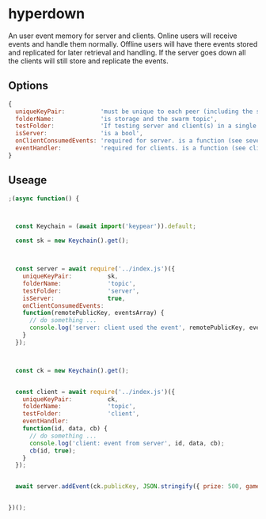 # hyperdown
An user event memory for server and clients. Online users will receive events and handle them normally. Offline users will have there events stored and replicated for later retrieval and handling. If the server goes down all the clients will still store and replicate the events.

## Options
```js
{
  uniqueKeyPair:          'must be unique to each peer (including the server peer) and be able to reproduce socket.remotePublicKey',
  folderName:             'is storage and the swarm topic',
  testFolder:             'If testing server and client(s) in a single script this will move the storage to an inner folder of folderName',
  isServer:               'is a bool',
  onClientConsumedEvents: 'required for server. is a function (see sever example)',
  eventHandler:           'required for clients. is a function (see client example)'
}
```

## Useage
```js
;(async function() {



  const Keychain = (await import('keypear')).default;

  const sk = new Keychain().get();



  const server = await require('../index.js')({
    uniqueKeyPair:          sk,
    folderName:             'topic',
    testFolder:             'server',
    isServer:               true,
    onClientConsumedEvents:
    function(remotePublicKey, eventsArray) {
      // do something ...
      console.log('server: client used the event', remotePublicKey, eventsArray);
    }
  });



  const ck = new Keychain().get();


  const client = await require('../index.js')({
    uniqueKeyPair:          ck,
    folderName:             'topic',
    testFolder:             'client',
    eventHandler:
    function(id, data, cb) {
      // do something ...
      console.log('client: event from server', id, data, cb);
      cb(id, true);
    }
  });


  await server.addEvent(ck.publicKey, JSON.stringify({ prize: 500, game: 'robots' })); // give a client an event


})();
```
